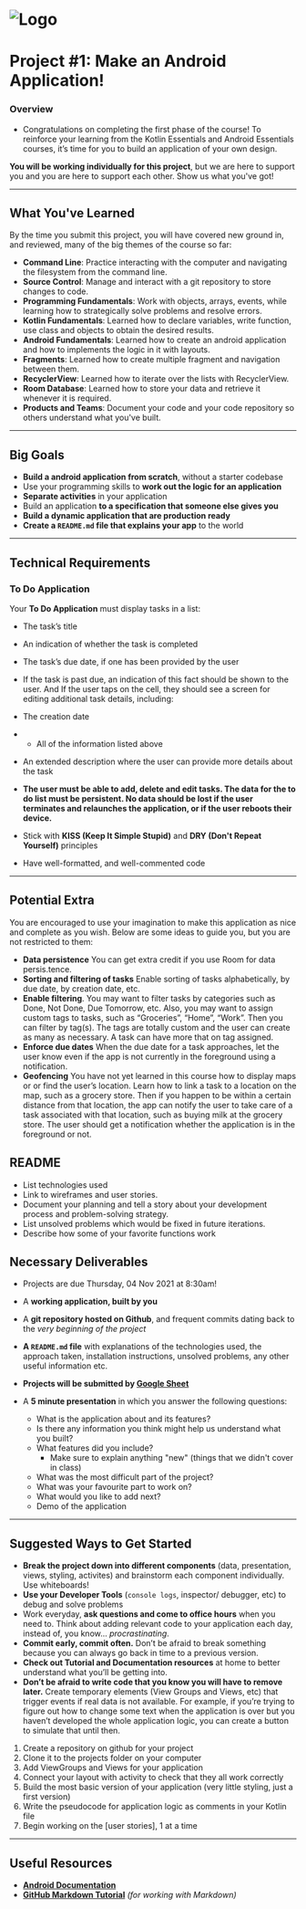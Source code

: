 # ![Logo](https://launch.sa/assets/images/logos/tuwaiq-academy-logo.svg) 

# Project #1:  Make an Android Application!

### Overview

- Congratulations on completing the first phase of the course! To reinforce your learning from the Kotlin Essentials and Android Essentials courses, it’s time for you to build an application of your own design.



**You will be working individually for this project**, but we are here to support you and you are here to support each other. Show us what you've got!

---

## What You've Learned

By the time you submit this project, you will have covered new ground in, and reviewed, many of the big themes of the course so far:

- **Command Line**: Practice interacting with the computer and navigating the filesystem from the command line.
- **Source Control**: Manage and interact with a git repository to store changes to code.
- **Programming Fundamentals**: Work with objects, arrays, events, while learning how to strategically solve problems and resolve errors.
- **Kotlin Fundamentals**: Learned how to declare variables, write function, use class and objects to obtain the desired results. 
- **Android Fundamentals**: Learned how to create an android application and how to implements the logic in it with layouts. 
- **Fragments**: Learned how to create multiple fragment and navigation between them. 
- **RecyclerView**: Learned how to iterate over the lists with RecyclerView. 
- **Room Database**: Learned how to store your data and retrieve it whenever it is required. 
- **Products and Teams**: Document your code and your code repository so others understand what you've built.

---

## Big Goals

- **Build a android application from scratch**, without a starter codebase
- Use your programming skills to **work out the logic for an application**
- **Separate activities** in your application
- Build an application **to a specification that someone else gives you**
- **Build a dynamic application that are production ready**
- **Create a `README.md` file that explains your app** to the world

---

## Technical Requirements
### To Do Application
Your **To Do Application** must display tasks in a list:

- The task’s title
- An indication of whether the task is completed
- The task’s due date, if one has been provided by the user
- If the task is past due, an indication of this fact should be shown to the user. And If the user taps on the cell, they should see a screen for editing additional task details, including:
- The creation date
- - All of the information listed above
- An extended description where the user can provide more details about the task

- **The user must be able to add, delete and edit tasks. The data for the to do list must be persistent. No
data should be lost if the user terminates and relaunches the application, or if the user reboots their
device.**

- Stick with **KISS (Keep It Simple Stupid)** and **DRY (Don't Repeat Yourself)** principles
- Have well-formatted, and well-commented code

---

## Potential Extra 

You are encouraged to use your imagination to make this application as nice and complete as you
wish. Below are some ideas to guide you, but you are not restricted to them:

- **Data persistence** You can get extra credit if you use Room for data persis.tence.
- **Sorting and filtering of tasks** Enable sorting of tasks alphabetically, by due date, by creation date,
etc.
- **Enable filtering**. You may want to filter tasks by categories such as Done, Not Done, Due Tomorrow,
etc. Also, you may want to assign custom tags to tasks, such as “Groceries”, “Home”, “Work”. Then
you can filter by tag(s). The tags are totally custom and the user can create as many as necessary. A
task can have more that on tag assigned.
- **Enforce due dates** When the due date for a task approaches, let the user know even if the app is not
currently in the foreground using a notification.
- **Geofencing** You have not yet learned in this course how to display maps or or find the user’s location.
Learn how to link a task to a location on the map, such as a grocery store. Then if you happen to be
within a certain distance from that location, the app can notify the user to take care of a task
associated with that location, such as buying milk at the grocery store. The user should get a
notification whether the application is in the foreground or not.



## README 

- List technologies used
- Link to wireframes and user stories.
- Document your planning and tell a story about your development process and problem-solving strategy.
- List unsolved problems which would be fixed in future iterations.
- Describe how some of your favorite functions work

## Necessary Deliverables
* Projects are due Thursday, 04 Nov 2021 at 8:30am!

- A **working application, built by you**
- A **git repository hosted on Github**, and frequent commits dating back to the _very beginning of the project_

- **A `README.md` file** with explanations of the technologies used, the approach taken, installation instructions, unsolved problems, any other useful information etc.

- **Projects will be submitted by [Google Sheet](https://docs.google.com/spreadsheets/d/1u5SSvcKwTl_Vsb3FV8ZqV2s2vAurv46s/edit#gid=1319027169)**

- A **5 minute presentation** in which you answer the following questions:
  - What is the application about and its features?
  - Is there any information you think might help us understand what you built?
  - What features did you include?
    - Make sure to explain anything "new" (things that we didn't cover in class)
  - What was the most difficult part of the project?
  - What was your favourite part to work on?
  - What would you like to add next?
  - Demo of the application

---

## Suggested Ways to Get Started

- **Break the project down into different components** (data, presentation, views, styling, activites) and brainstorm each component individually. Use whiteboards!
- **Use your Developer Tools** (`console logs`, inspector/ debugger, etc) to debug and solve problems
- Work everyday, **ask questions and come to office hours** when you need to. Think about adding relevant code to your application each day, instead of, you know... _procrastinating_.
- **Commit early, commit often.** Don’t be afraid to break something because you can always go back in time to a previous version.
- **Check out Tutorial and Documentation resources** at home to better understand what you’ll be getting into.
- **Don’t be afraid to write code that you know you will have to remove later.** Create temporary elements (View Groups and Views, etc) that trigger events if real data is not available. For example, if you’re trying to figure out how to change some text when the application is over but you haven’t developed the whole application logic, you can create a button to simulate that until then.

1.  Create a repository on github for your project
2.  Clone it to the projects folder on your computer
3.  Add ViewGroups and Views for your application
4.  Connect your layout with activity to check that they all work correctly
5.  Build the most basic version of your application (very little styling, just a first version)
6.  Write the pseudocode for application logic as comments in your Kotlin file
7.  Begin working on the [user stories], 1 at a time
---

## Useful Resources
- **[Android Documentation](https://developer.android.com/docs)**
- **[GitHub Markdown Tutorial](https://guides.github.com/features/mastering-markdown/)** _(for working with Markdown)_

